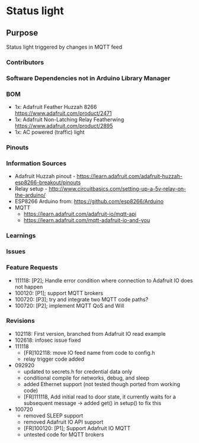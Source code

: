 # Status light

## Purpose 
Status light triggered by changes in MQTT feed

### Contributors

### Software Dependencies not in Arduino Library Manager 

### BOM
- 1x: Adafruit Feather Huzzah 8266 https://www.adafruit.com/product/2471
- 1x: Adafruit Non-Latching Relay Featherwing https://www.adafruit.com/product/2895
- 1x: AC powered (traffic) light

### Pinouts

### Information Sources
- Adafruit Huzzah pinout - https://learn.adafruit.com/adafruit-huzzah-esp8266-breakout/pinouts
- Relay setup - http://www.circuitbasics.com/setting-up-a-5v-relay-on-the-arduino/
- ESP8266 Arduino from: https://github.com/esp8266/Arduino
- MQTT
	- https://learn.adafruit.com/adafruit-io/mqtt-api
	- https://learn.adafruit.com/mqtt-adafruit-io-and-you

### Learnings

### Issues

### Feature Requests
- 111118: [P2]; Handle error condition where connection to Adafruit IO does not happen
- 100120: [P1]; support MQTT brokers
- 100720: [P3]; try and integrate two MQTT code paths?
- 100720: [P2]; implement MQTT QoS and Will

### Revisions
- 102118: First version, branched from Adafruit IO read example
- 102618: infosec issue fixed
- 111118
	- [FR]102118: move IO feed name from code to config.h
	- relay trigger code added
- 092920
	- updated to secrets.h for credential data only
	- conditional compile for networks, debug, and sleep
	- added Ethernet support (not tested though ported from working code)
	- [FR]111118, Add initial read to door state, it currently waits for a subsequent message -> added get() in setup() to fix this
- 100720
	- removed SLEEP support
	- removed Adafruit IO API support
	- [FR]100120: [P1]; Support Adafruit IO MQTT
	- untested code for MQTT brokers